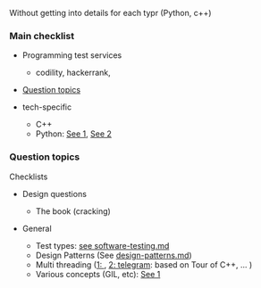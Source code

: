 Without getting into details for each typr (Python, c++)

### Main checklist
* Programming test services
   * codility, hackerrank, 

* [Question topics](#question-topics)
* tech-specific
    * C++
    * Python: [See 1](python-interview-notes.md), [See 2](principles-scaffold-meta.md)


### Question topics
Checklists

* Design questions
   * The book (cracking)

* General
   * Test types: [see software-testing.md](./software-testing.md)
   * Design Patterns (See [design-patterns.md](./design-patterns.md))
   * Multi threading ([1: ](./concurrency-async-terms.md), [2: telegram](?): based on Tour of C++, ... )
   * Various concepts (GIL, etc): [See 1](principles-scaffold-meta.md)

